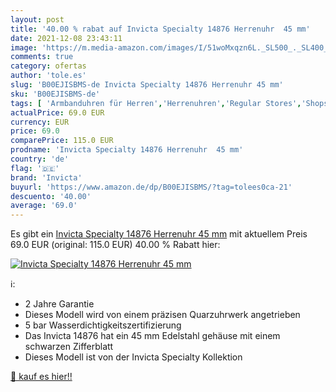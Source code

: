 ```yaml
---
layout: post
title: '40.00 % rabat auf Invicta Specialty 14876 Herrenuhr  45 mm'
date: 2021-12-08 23:43:11
image: 'https://m.media-amazon.com/images/I/51woMxqzn6L._SL500_._SL400_.jpg'
comments: true
category: ofertas
author: 'tole.es'
slug: 'B00EJISBMS-de Invicta Specialty 14876 Herrenuhr 45 mm'
sku: 'B00EJISBMS-de'
tags: [ 'Armbanduhren für Herren','Herrenuhren','Regular Stores','Shops','Uhren','invicta', ]
actualPrice: 69.0 EUR
currency: EUR
price: 69.0
comparePrice: 115.0 EUR
prodname: 'Invicta Specialty 14876 Herrenuhr  45 mm'
country: 'de'
flag: '🇩🇪'
brand: 'Invicta'
buyurl: 'https://www.amazon.de/dp/B00EJISBMS/?tag=tolees0ca-21'
descuento: '40.00'
average: '69.0'
---
```


Es gibt ein [Invicta Specialty 14876 Herrenuhr  45 mm](https://www.amazon.de/dp/B00EJISBMS/?tag=tolees0ca-21) mit aktuellem Preis 69.0 EUR (original: 115.0 EUR) 40.00 % Rabatt hier:

[![Invicta Specialty 14876 Herrenuhr  45 mm](https://m.media-amazon.com/images/I/51woMxqzn6L._SL500_._SL400_.jpg)](https://www.amazon.de/dp/B00EJISBMS/?tag=tolees0ca-21)

ℹ️:

- 2 Jahre Garantie
- Dieses Modell wird von einem präzisen Quarzuhrwerk angetrieben
- 5 bar Wasserdichtigkeitszertifizierung
- Das Invicta 14876 hat ein 45 mm Edelstahl gehäuse mit einem schwarzen Zifferblatt
- Dieses Modell ist von der Invicta Specialty Kollektion

[🛒 kauf es hier!!](https://www.amazon.de/dp/B00EJISBMS/?tag=tolees0ca-21)
